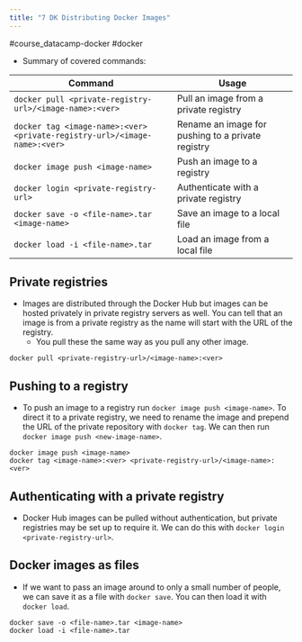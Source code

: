 ```yaml
---
title: "7 DK Distributing Docker Images"
---
```

#course_datacamp-docker #docker 

- Summary of covered commands:

| Command                                     | Usage                                               |
| ------------------------------------------- | --------------------------------------------------- |
| `docker pull <private-registry-url>/<image-name>:<ver>`              | Pull an image from a private registry              |
| `docker tag <image-name>:<ver> <private-registry-url>/<image-name>:<ver>` | Rename an image for pushing to a private registry |
| `docker image push <image-name>`                             | Push an image to a registry   |
| `docker login <private-registry-url>`              | Authenticate with a private registry
| `docker save -o <file-name>.tar <image-name>`                     | Save an image to a local file           |
| `docker load -i <file-name>.tar`                                            | Load an image from a local file |
## Private registries

- Images are distributed through the Docker Hub but images can be hosted privately in private registry servers as well. You can tell that an image is from a private registry as the name will start with the URL of the registry.
    - You pull these the same way as you pull any other image.

```shell
docker pull <private-registry-url>/<image-name>:<ver>
```

## Pushing to a registry

- To push an image to a registry run `docker image push <image-name>`. To direct it to a private registry, we need to rename the image and prepend the URL of the private repository with `docker tag`. We can then run `docker image push <new-image-name>`.

```shell
docker image push <image-name>
docker tag <image-name>:<ver> <private-registry-url>/<image-name>:<ver>
```

## Authenticating with a private registry

- Docker Hub images can be pulled without authentication, but private registries may be set up to require it. We can do this with `docker login <private-registry-url>`.

## Docker images as files

- If we want to pass an image around to only a small number of people, we can save it as a file with `docker save`. You can then load it with `docker load`.

```shell
docker save -o <file-name>.tar <image-name>
docker load -i <file-name>.tar
```

